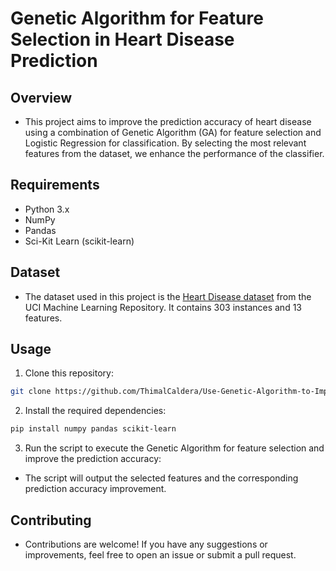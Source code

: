 # Genetic Algorithm for Feature Selection in Heart Disease Prediction

## Overview
- This project aims to improve the prediction accuracy of heart disease using a combination of Genetic Algorithm (GA) for feature selection and Logistic Regression for classification. By selecting the most relevant features from the dataset, we enhance the performance of the classifier.

## Requirements
- Python 3.x
- NumPy
- Pandas
- Sci-Kit Learn (scikit-learn)
  
## Dataset
 - The dataset used in this project is the [Heart Disease dataset](https://archive.ics.uci.edu/dataset/45/heart+disease) from the UCI Machine Learning Repository. It contains 303 instances and 13 features.

## Usage
 1. Clone this repository:
``` bash 
git clone https://github.com/ThimalCaldera/Use-Genetic-Algorithm-to-Improve-ML-Accuracy.git
```
2. Install the required dependencies:
``` bash
pip install numpy pandas scikit-learn
```
3. Run the  script to execute the Genetic Algorithm for feature selection and improve the prediction accuracy:

- The script will output the selected features and the corresponding prediction accuracy improvement.

## Contributing
- Contributions are welcome! If you have any suggestions or improvements, feel free to open an issue or submit a pull request.

